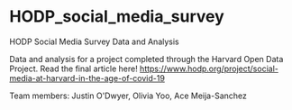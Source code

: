 # HODP_social_media_survey
HODP Social Media Survey Data and Analysis

Data and analysis for a project completed through the Harvard Open Data Project. Read the final article here! https://www.hodp.org/project/social-media-at-harvard-in-the-age-of-covid-19

Team members: Justin O'Dwyer, Olivia Yoo, Ace Meija-Sanchez
